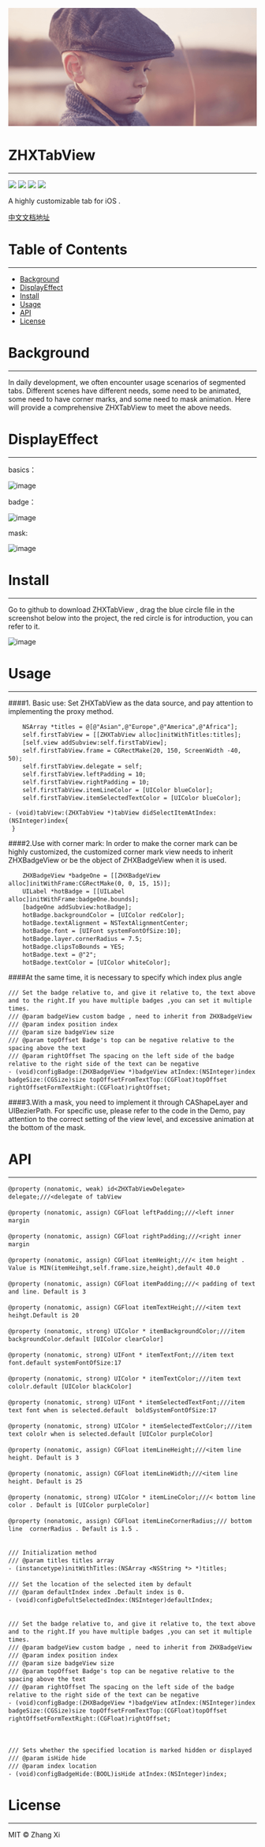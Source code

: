 ![image](https://github.com/zhangxistudy11/ZHXIndexView/blob/master/ZHXIndexView/Source/image.png)
# ZHXTabView
---------------------------------------------------------
[![](https://img.shields.io/badge/build-passing-brightgreen.svg)](https://github.com/zhangxistudy11/ZHXTabView)
[![](https://img.shields.io/badge/language-ObjectC-brightgreen.svg)](https://github.com/zhangxistudy11/ZHXTabView)
[![](https://img.shields.io/badge/platform-iOS|8.0-lightgray.svg)](https://github.com/zhangxistudy11/ZHXTabView)
[![](https://img.shields.io/badge/中文-简书-brightgreen.svg)](https://www.jianshu.com/p/d55b74949555)

A highly customizable tab for iOS .

[中文文档地址](https://www.jianshu.com/p/d55b74949555)
# Table of Contents
---------------------------------------------------------
* [Background](#Background)
* [DisplayEffect](#DisplayEffect)
* [Install](#Install)
* [Usage](#Usage)
* [API](#API)
* [License](#License)

# Background
---------------------------------------------------------
In daily development, we often encounter usage scenarios of segmented tabs. Different scenes have different needs, some need to be animated, some need to have corner marks, and some need to mask animation. Here will provide a comprehensive ZHXTabView to meet the above needs.

# DisplayEffect
---------------------------------------------------------

basics：

![image](https://github.com/zhangxistudy11/ZHXTabView/blob/master/ZHXTabView/ZHXTabView/Resource/basic.gif)

badge：

![image](https://github.com/zhangxistudy11/ZHXTabView/blob/master/ZHXTabView/ZHXTabView/Resource/badge.gif)

mask:

![image](https://github.com/zhangxistudy11/ZHXTabView/blob/master/ZHXTabView/ZHXTabView/Resource/mask.gif)

# Install
---------------------------------------------------------
Go to github to download ZHXTabView , drag the blue circle file in the screenshot below into the project, the red circle is for introduction, you can refer to it.

![image](https://github.com/zhangxistudy11/ZHXTabView/blob/master/ZHXTabView/ZHXTabView/Resource/use.jpg)

# Usage
---------------------------------------------------------
####1. Basic use: Set ZHXTabView as the data source, and pay attention to implementing the proxy method.
```
    NSArray *titles = @[@"Asian",@"Europe",@"America",@"Africa"];
    self.firstTabView = [[ZHXTabView alloc]initWithTitles:titles];
    [self.view addSubview:self.firstTabView];
    self.firstTabView.frame = CGRectMake(20, 150, ScreenWidth -40, 50);
    self.firstTabView.delegate = self;
    self.firstTabView.leftPadding = 10;
    self.firstTabView.rightPadding = 10;
    self.firstTabView.itemLineColor = [UIColor blueColor];
    self.firstTabView.itemSelectedTextColor = [UIColor blueColor];
```
```
- (void)tabView:(ZHXTabView *)tabView didSelectItemAtIndex:(NSInteger)index{
 }
```
####2.Use with corner mark: In order to make the corner mark can be highly customized, the customized corner mark view needs to inherit ZHXBadgeView or be the object of ZHXBadgeView when it is used.
```
    ZHXBadgeView *badgeOne = [[ZHXBadgeView alloc]initWithFrame:CGRectMake(0, 0, 15, 15)];
    UILabel *hotBadge = [[UILabel alloc]initWithFrame:badgeOne.bounds];
    [badgeOne addSubview:hotBadge];
    hotBadge.backgroundColor = [UIColor redColor];
    hotBadge.textAlignment = NSTextAlignmentCenter;
    hotBadge.font = [UIFont systemFontOfSize:10];
    hotBadge.layer.cornerRadius = 7.5;
    hotBadge.clipsToBounds = YES;
    hotBadge.text = @"2";
    hotBadge.textColor = [UIColor whiteColor];
```
####At the same time, it is necessary to specify which index plus angle

```
/// Set the badge relative to, and give it relative to, the text above and to the right.If you have multiple badges ,you can set it multiple times.
/// @param badgeView custom badge , need to inherit from ZHXBadgeView
/// @param index position index
/// @param size badgeView size
/// @param topOffset Badge's top can be negative relative to the spacing above the text
/// @param rightOffset The spacing on the left side of the badge relative to the right side of the text can be negative
- (void)configBadge:(ZHXBadgeView *)badgeView atIndex:(NSInteger)index  badgeSize:(CGSize)size topOffsetFromTextTop:(CGFloat)topOffset  rightOffsetFormTextRight:(CGFloat)rightOffset;
```
####3.With a mask, you need to implement it through CAShapeLayer and UIBezierPath. For specific use, please refer to the code in the Demo, pay attention to the correct setting of the view level, and excessive animation at the bottom of the mask.

 # API
---------------------------------------------------------

```
@property (nonatomic, weak) id<ZHXTabViewDelegate> delegate;///<delegate of tabView

@property (nonatomic, assign) CGFloat leftPadding;///<left inner margin

@property (nonatomic, assign) CGFloat rightPadding;///<right inner margin

@property (nonatomic, assign) CGFloat itemHeight;///< item height . Value is MIN(itemHeihgt,self.frame.size,height),default 40.0

@property (nonatomic, assign) CGFloat itemPadding;///< padding of text and line. Default is 3

@property (nonatomic, assign) CGFloat itemTextHeight;///<item text heihgt.Default is 20

@property (nonatomic, strong) UIColor * itemBackgroundColor;///item backgroundColor.default [UIColor clearColor]

@property (nonatomic, strong) UIFont * itemTextFont;///item text font.default systemFontOfSize:17

@property (nonatomic, strong) UIColor * itemTextColor;///item text cololr.default [UIColor blackColor]

@property (nonatomic, strong) UIFont * itemSelectedTextFont;///item text font when is selected.default  boldSystemFontOfSize:17

@property (nonatomic, strong) UIColor * itemSelectedTextColor;///item text cololr when is selected.default [UIColor purpleColor]

@property (nonatomic, assign) CGFloat itemLineHeight;///<item line height. Default is 3

@property (nonatomic, assign) CGFloat itemLineWidth;///<item line height. Default is 25

@property (nonatomic, strong) UIColor * itemLineColor;///< bottom line color . Default is [UIColor purpleColor]

@property (nonatomic, assign) CGFloat itemLineCornerRadius;/// bottom line  cornerRadius . Default is 1.5 .


/// Initialization method
/// @param titles titles array
- (instancetype)initWithTitles:(NSArray <NSString *> *)titles;

/// Set the location of the selected item by default
/// @param defaultIndex index .Default index is 0.
- (void)configDefultSelectedIndex:(NSInteger)defaultIndex;


/// Set the badge relative to, and give it relative to, the text above and to the right.If you have multiple badges ,you can set it multiple times.
/// @param badgeView custom badge , need to inherit from ZHXBadgeView
/// @param index position index
/// @param size badgeView size
/// @param topOffset Badge's top can be negative relative to the spacing above the text
/// @param rightOffset The spacing on the left side of the badge relative to the right side of the text can be negative
- (void)configBadge:(ZHXBadgeView *)badgeView atIndex:(NSInteger)index  badgeSize:(CGSize)size topOffsetFromTextTop:(CGFloat)topOffset  rightOffsetFormTextRight:(CGFloat)rightOffset;



/// Sets whether the specified location is marked hidden or displayed
/// @param isHide hide
/// @param index location
- (void)configBadgeHide:(BOOL)isHide atIndex:(NSInteger)index;
```

# License
---------------------------------------------------------
MIT © Zhang Xi
